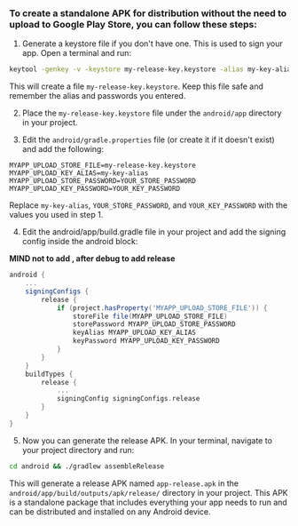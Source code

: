 ### To create a standalone APK for distribution without the need to upload to Google Play Store, you can follow these steps:

1. Generate a keystore file if you don't have one. This is used to sign your app. Open a terminal and run:

```bash
keytool -genkey -v -keystore my-release-key.keystore -alias my-key-alias -keyalg RSA -keysize 2048 -validity 10000
```

This will create a file `my-release-key.keystore`. Keep this file safe and remember the alias and passwords you entered.

2. Place the `my-release-key.keystore` file under the `android/app` directory in your project.

3. Edit the `android/gradle.properties` file (or create it if it doesn't exist) and add the following:

```properties
MYAPP_UPLOAD_STORE_FILE=my-release-key.keystore
MYAPP_UPLOAD_KEY_ALIAS=my-key-alias
MYAPP_UPLOAD_STORE_PASSWORD=YOUR_STORE_PASSWORD
MYAPP_UPLOAD_KEY_PASSWORD=YOUR_KEY_PASSWORD
```

Replace `my-key-alias`, `YOUR_STORE_PASSWORD`, and `YOUR_KEY_PASSWORD` with the values you used in step 1.

4. Edit the android/app/build.gradle file in your project and add the signing config inside the android block:

**MIND not to add , after debug to add release**

```groovy
android {
    ...
    signingConfigs {
        release {
            if (project.hasProperty('MYAPP_UPLOAD_STORE_FILE')) {
                storeFile file(MYAPP_UPLOAD_STORE_FILE)
                storePassword MYAPP_UPLOAD_STORE_PASSWORD
                keyAlias MYAPP_UPLOAD_KEY_ALIAS
                keyPassword MYAPP_UPLOAD_KEY_PASSWORD
            }
        }
    }
    buildTypes {
        release {
            ...
            signingConfig signingConfigs.release
        }
    }
}
```

5. Now you can generate the release APK. In your terminal, navigate to your project directory and run:

```bash
cd android && ./gradlew assembleRelease
```

This will generate a release APK named `app-release.apk` in the `android/app/build/outputs/apk/release/` directory in your project. This APK is a standalone package that includes everything your app needs to run and can be distributed and installed on any Android device.